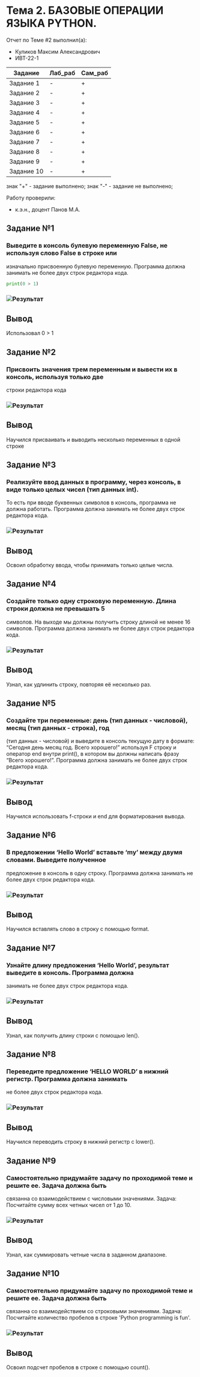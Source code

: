 # Тема 2. БАЗОВЫЕ ОПЕРАЦИИ ЯЗЫКА PYTHON.
Отчет по Теме #2 выполнил(а):
- Куликов Максим Александрович
- ИВТ-22-1

| Задание    | Лаб_раб | Сам_раб |
|------------|---------| ------ |
| Задание 1  | -       | + |
| Задание 2  | -       | + |
| Задание 3  | -       | + |
| Задание 4  | -       | + |
| Задание 5  | -       | + |
| Задание 6  | -       | + |
| Задание 7  | -       | + |
| Задание 8  | -      | + |
| Задание 9  | -      | + |
| Задание 10 | -       | + |


знак "+" - задание выполнено; знак "-" - задание не выполнено;

Работу проверили:
- к.э.н., доцент Панов М.А.
## Задание №1
### Выведите в консоль булевую переменную False, не используя слово False в строке или
изначально присвоенную булевую переменную. Программа должна занимать не более двух
строк редактора кода.
```python
print(0 > 1)
```
### ![Результат](https://github.com/RahaMilopNo/Software_Engineering/blob/Tema_2/theme/Screen/Zadanie2-1.png)
## Вывод
Использовал 0 > 1
## Задание №2
### Присвоить значения трем переменным и вывести их в консоль, используя только две 
строки редактора кода
### ![Результат](https://github.com/RahaMilopNo/Software_Engineering/blob/Tema_2/theme/Screen/Zadanie2-2.png)
## Вывод
Научился присваивать и выводить несколько переменных в одной строке
## Задание №3
### Реализуйте ввод данных в программу, через консоль, в виде только целых чисел (тип данных int). 
То есть при вводе буквенных символов в консоль, программа не должна работать.
Программа должна занимать не более двух строк редактора кода.
### ![Результат](https://github.com/RahaMilopNo/Software_Engineering/blob/Tema_2/theme/Screen/Zadanie2-3.png)
## Вывод
Освоил обработку ввода, чтобы принимать только целые числа.
## Задание №4
### Создайте только одну строковую переменную. Длина строки должна не превышать 5
символов. На выходе мы должны получить строку длиной не менее 16 символов. Программа
должна занимать не более двух строк редактора кода.
### ![Результат](https://github.com/RahaMilopNo/Software_Engineering/blob/Tema_2/theme/Screen/Zadanie2-4.png)
## Вывод
Узнал, как удлинить строку, повторяя её несколько раз.
## Задание №5
### Создайте три переменные: день (тип данных - числовой), месяц (тип данных - строка), год
(тип данных - числовой) и выведите в консоль текущую дату в формате: “Сегодня день месяц
год. Всего хорошего!” используя F строку и оператор end внутри print(), в котором вы должны
написать фразу “Всего хорошего!”. Программа должна занимать не более двух строк
редактора кода.
### ![Результат](https://github.com/RahaMilopNo/Software_Engineering/blob/Tema_2/theme/Screen/Zadanie2-5.png)
## Вывод
Научился использовать f-строки и end для форматирования вывода.
## Задание №6
### В предложении ‘Hello World’ вставьте ‘my’ между двумя словами. Выведите полученное
предложение в консоль в одну строку. Программа должна занимать не более двух строк
редактора кода.
### ![Результат](https://github.com/RahaMilopNo/Software_Engineering/blob/Tema_2/theme/Screen/Zadanie2-6.png)
## Вывод
Научился вставлять слово в строку с помощью format.
## Задание №7
### Узнайте длину предложения ‘Hello World’, результат выведите в консоль. Программа должна
занимать не более двух строк редактора кода.
### ![Результат](https://github.com/RahaMilopNo/Software_Engineering/blob/Tema_2/theme/Screen/Zadanie2-7.png)
## Вывод
Узнал, как получить длину строки с помощью len().
## Задание №8
### Переведите предложение ‘HELLO WORLD’ в нижний регистр. Программа должна занимать
не более двух строк редактора кода.
### ![Результат](https://github.com/RahaMilopNo/Software_Engineering/blob/Tema_2/theme/Screen/Zadanie2-8.png)
## Вывод
Научился переводить строку в нижний регистр с lower().
## Задание №9
### Самостоятельно придумайте задачу по проходимой теме и решите ее. Задача должна быть
связанна со взаимодействием с числовыми значениями.
Задача: Посчитайте сумму всех четных чисел от 1 до 10.
### ![Результат](https://github.com/RahaMilopNo/Software_Engineering/blob/Tema_2/theme/Screen/Zadanie2-9.png)
## Вывод
Узнал, как суммировать четные числа в заданном диапазоне.
## Задание №10
### Самостоятельно придумайте задачу по проходимой теме и решите ее. Задача должна быть
связанна со взаимодействием со строковыми значениями.
Задача: Посчитайте количество пробелов в строке 'Python programming is fun'.
### ![Результат](https://github.com/RahaMilopNo/Software_Engineering/blob/Tema_2/theme/Screen/Zadanie2-10.png)
## Вывод
Освоил подсчет пробелов в строке с помощью count().
